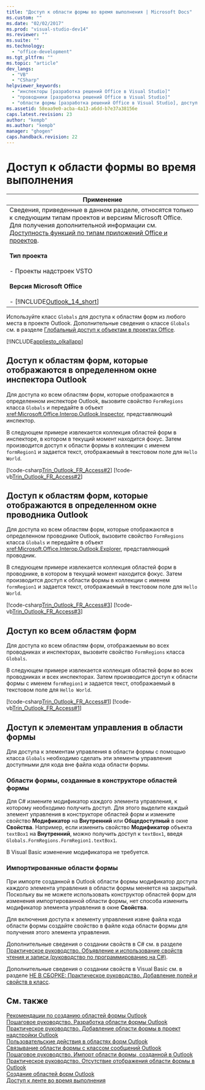 ```yaml
---
title: "Доступ к области формы во время выполнения | Microsoft Docs"
ms.custom: ""
ms.date: "02/02/2017"
ms.prod: "visual-studio-dev14"
ms.reviewer: ""
ms.suite: ""
ms.technology: 
  - "office-development"
ms.tgt_pltfrm: ""
ms.topic: "article"
dev_langs: 
  - "VB"
  - "CSharp"
helpviewer_keywords: 
  - "инспекторы [разработка решений Office в Visual Studio]"
  - "проводники [разработка решений Office в Visual Studio]"
  - "области формы [разработка решений Office в Visual Studio], доступ во время выполнения"
ms.assetid: 58eaa9e0-acba-4a13-a6dd-b7e37a38156e
caps.latest.revision: 23
author: "kempb"
ms.author: "kempb"
manager: "ghogen"
caps.handback.revision: 22
---
```

# Доступ к области формы во время выполнения
  
  
|Применение|  
|----------------|  
|Сведения, приведенные в данном разделе, относятся только к следующим типам проектов и версиям Microsoft Office. Для получения дополнительной информации см. [Доступность функций по типам приложений Office и проектов](../vsto/features-available-by-office-application-and-project-type.md).<br /><br /> **Тип проекта**<br /><br /> -   Проекты надстроек VSTO<br /><br /> **Версия Microsoft Office**<br /><br /> -   [!INCLUDE[Outlook_14_short](../vsto/includes/outlook-14-short-md.md)]|  
  
 Используйте класс `Globals` для доступа к областям форм из любого места в проекте Outlook. Дополнительные сведения о классе `Globals` см. в разделе [Глобальный доступ к объектам в проектах Office](../vsto/global-access-to-objects-in-office-projects.md).  
  
 [!INCLUDE[appliesto_olkallapp](../vsto/includes/appliesto-olkallapp-md.md)]  
  
## Доступ к областям форм, которые отображаются в определенном окне инспектора Outlook  
 Для доступа ко всем областям форм, которые отображаются в определенном инспекторе Outlook, вызовите свойство `FormRegions` класса `Globals` и передайте в объект <xref:Microsoft.Office.Interop.Outlook.Inspector>, представляющий инспектор.  
  
 В следующем примере извлекается коллекция областей форм в инспекторе, в котором в текущий момент находится фокус. Затем производится доступ к области формы в коллекции с именем `formRegion1` и задается текст, отображаемый в текстовом поле для `Hello World`.  
  
 [!code-csharp[Trin_Outlook_FR_Access#2](../snippets/csharp/VS_Snippets_OfficeSP/Trin_Outlook_FR_Access/CS/ThisAddIn.cs#2)]
 [!code-vb[Trin_Outlook_FR_Access#2](../snippets/visualbasic/VS_Snippets_OfficeSP/Trin_Outlook_FR_Access/VB/ThisAddIn.vb#2)]  
  
## Доступ к областям форм, которые отображаются в определенном окне проводника Outlook  
 Для доступа ко всем областям форм, которые отображаются в определенном проводнике Outlook, вызовите свойство `FormRegions` класса `Globals` и передайте в объект <xref:Microsoft.Office.Interop.Outlook.Explorer>, представляющий проводник.  
  
 В следующем примере извлекается коллекция областей форм в проводнике, в котором в текущий момент находится фокус. Затем производится доступ к области формы в коллекции с именем `formRegion1` и задается текст, отображаемый в текстовом поле для `Hello World`.  
  
 [!code-csharp[Trin_Outlook_FR_Access#3](../snippets/csharp/VS_Snippets_OfficeSP/Trin_Outlook_FR_Access/CS/ThisAddIn.cs#3)]
 [!code-vb[Trin_Outlook_FR_Access#3](../snippets/visualbasic/VS_Snippets_OfficeSP/Trin_Outlook_FR_Access/VB/ThisAddIn.vb#3)]  
  
## Доступ ко всем областям форм  
 Для доступа ко всем областям форм, отображаемым во всех проводниках и инспекторах, вызовите свойство `FormRegions` класса `Globals`.  
  
 В следующем примере извлекается коллекция областей форм во всех проводниках и всех инспекторах. Затем производится доступ к области формы с именем `formRegion1` и задается текст, отображаемый в текстовом поле для `Hello World`.  
  
 [!code-csharp[Trin_Outlook_FR_Access#1](../snippets/csharp/VS_Snippets_OfficeSP/Trin_Outlook_FR_Access/CS/ThisAddIn.cs#1)]
 [!code-vb[Trin_Outlook_FR_Access#1](../snippets/visualbasic/VS_Snippets_OfficeSP/Trin_Outlook_FR_Access/VB/ThisAddIn.vb#1)]  
  
## Доступ к элементам управления в области формы  
 Для доступа к элементам управления в области формы с помощью класса `Globals` необходимо сделать эти элементы управления доступными для кода вне файла кода области формы.  
  
### Области формы, созданные в конструкторе областей формы  
 Для C\# измените модификатор каждого элемента управления, к которому необходимо получить доступ. Для этого выделите каждый элемент управления в конструкторе областей форм и измените свойство **Модификатор** на **Внутренний** или **Общедоступный** в окне **Свойства**. Например, если изменить свойство **Модификатор** объекта `textBox1` на **Внутренний**, можно получить доступ к `textBox1`, введя `Globals.FormRegions.FormRegion1.textBox1`.  
  
 В Visual Basic изменение модификатора не требуется.  
  
### Импортированные области формы  
 При импорте созданной в Outlook области формы модификатор доступа каждого элемента управления в области формы меняется на закрытый. Поскольку вы не можете использовать конструктор областей форм для изменения импортированной области формы, нет способа изменить модификатор элемента управления в окне **Свойства**.  
  
 Для включения доступа к элементу управления извне файла кода области формы создайте свойство в файле кода области формы для получения этого элемента управления.  
  
 Дополнительные сведения о создании свойств в C\# см. в разделе [Практическое руководство. Объявление и использование свойств чтения и записи &#40;руководство по программированию на C&#35;&#41;](http://msdn.microsoft.com/library/a4962fef-af7e-4c4b-a929-4ae4d646ab8a).  
  
 Дополнительные сведения о создании свойств в Visual Basic см. в разделе [НЕ В СБОРКЕ: Практическое руководство. Добавление полей и свойств в класс](http://msdn.microsoft.com/ru-ru/ae53f61b-3abc-413e-8931-703c5f5e8fc2).  
  
## См. также  
 [Рекомендации по созданию областей формы Outlook](../vsto/guidelines-for-creating-outlook-form-regions.md)   
 [Пошаговое руководство. Разработка области формы Outlook](../vsto/walkthrough-designing-an-outlook-form-region.md)   
 [Практическое руководство. Добавление области формы в проект надстройки Outlook](../vsto/how-to-add-a-form-region-to-an-outlook-add-in-project.md)   
 [Пользовательские действия в областях форм Outlook](../vsto/custom-actions-in-outlook-form-regions.md)   
 [Связывание области формы с классом сообщений Outlook](../vsto/associating-a-form-region-with-an-outlook-message-class.md)   
 [Пошаговое руководство. Импорт области формы, созданной в Outlook](../vsto/walkthrough-importing-a-form-region-that-is-designed-in-outlook.md)   
 [Практическое руководство. Отсутствие отображения области формы в Outlook](../vsto/how-to-prevent-outlook-from-displaying-a-form-region.md)   
 [Создание областей форм Outlook](../vsto/creating-outlook-form-regions.md)   
 [Доступ к ленте во время выполнения](../vsto/accessing-the-ribbon-at-run-time.md)  
  
  
